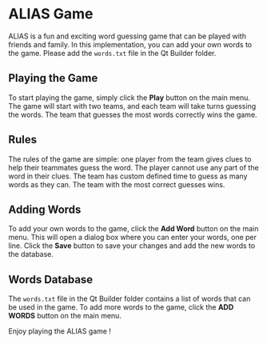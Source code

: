 
# ALIAS Game

ALIAS is a fun and exciting word guessing game that can be played with friends and family. In this implementation, you can add your own words to the game. Please add the `words.txt` file in the Qt Builder folder.

## Playing the Game

To start playing the game, simply click the **Play** button on the main menu. The game will start with two teams, and each team will take turns guessing the words. The team that guesses the most words correctly wins the game.

## Rules

The rules of the game are simple: one player from the team gives clues to help their teammates guess the word. The player cannot use any part of the word in their clues. The team has custom defined time to guess as many words as they can. The team with the most correct guesses wins.

## Adding Words

To add your own words to the game, click the **Add Word** button on the main menu. This will open a dialog box where you can enter your words, one per line. Click the **Save** button to save your changes and add the new words to the database.

## Words Database

The `words.txt` file in the Qt Builder folder contains a list of words that can be used in the game. To add more words to the game, click the  **ADD WORDS** button on the main menu.

Enjoy playing the ALIAS game !
